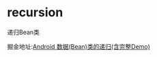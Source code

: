 # recursion

递归Bean类

掘金地址:[Android 数据(Bean)类的递归(含完整Demo)](https://juejin.cn/post/6982909313744371725)
